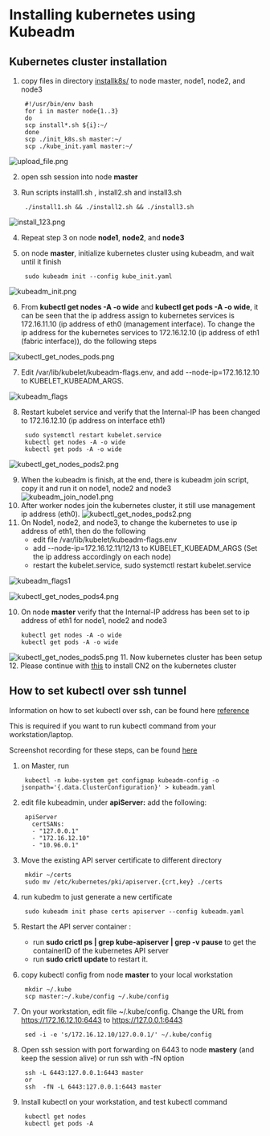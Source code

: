 # Installing kubernetes using Kubeadm

## Kubernetes cluster installation

1. copy files in directory [installk8s/](installk8s/) to node master, node1, node2, and node3

        #!/usr/bin/env bash
        for i in master node{1..3}
        do
        scp install*.sh ${i}:~/
        done
        scp ./init_k8s.sh master:~/
        scp ./kube_init.yaml master:~/

![upload_file.png](images/upload_file.png)

2. open ssh session into node **master**
3. Run scripts install1.sh , install2.sh and install3.sh

        ./install1.sh && ./install2.sh && ./install3.sh

![install_123.png](images/install_123.png)

4. Repeat step 3 on node **node1**, **node2**, and **node3**
5. on node **master**, initialize kubernetes cluster using kubeadm, and wait until it finish

        sudo kubeadm init --config kube_init.yaml

![kubeadm_init.png](images/kubeadm_init.png)

6. From **kubectl get nodes -A -o wide** and **kubectl get pods -A -o wide**, it can be seen that the ip address assign to kubernetes services is 172.16.11.10 (ip address of eth0 (management interface). To change the ip address for the kubernetes services to 172.16.12.10 (ip address of eth1 (fabric interface)), do the following steps

![kubectl_get_nodes_pods.png](images/kubectl_get_nodes_pods.png)

7. Edit /var/lib/kubelet/kubeadm-flags.env, and add --node-ip=172.16.12.10 to KUBELET_KUBEADM_ARGS.

![kubeadm_flags](images/kubeadm_flags.png)

8. Restart kubelet service and verify that the Internal-IP has been changed to 172.16.12.10 (ip address on interface eth1)
        
        sudo systemctl restart kubelet.service
        kubectl get nodes -A -o wide
        kubectl get pods -A -o wide

![kubectl_get_nodes_pods2.png](images/kubectl_get_nodes_pods2.png)

9. When the kubeadm is finish, at the end, there is kubeadm join script, copy it and run it on node1, node2 and node3
![kubeadm_join_node1.png](images/kube_join_node1.png)
10. After worker nodes join the kubernetes cluster, it still use management ip address (eth0).
![kubectl_get_nodes_pods2.png](images/kubectl_get_nodes_pods3.png)
9. On Node1, node2, and node3, to change the kubernetes to use ip address of eth1, then do the following
   - edit file /var/lib/kubelet/kubeadm-flags.env
   - add --node-ip=172.16.12.11/12/13 to KUBELET_KUBEADM_ARGS (Set the ip address accordingly on each node)
   - restart the kubelet.service, sudo systemctl restart kubelet.service

![kubeadm_flags1](images/kubeadm_flags1.png)

![kubectl_get_nodes_pods4.png](images/kubectl_get_nodes_pods4.png)

10. On node **master** verify that the Internal-IP address has been set to ip address of eth1 for node1, node2 and node3

        kubectl get nodes -A -o wide
        kubectl get pods -A -o wide

![kubectl_get_nodes_pods5.png](images/kubectl_get_nodes_pods5.png)
11. Now kubernetes cluster has been setup
12. Please continue with [this](cn2_installation.md) to install CN2 on the kubernetes cluster

## How to set kubectl over ssh tunnel

Information on how to set kubectl over ssh, can be found here [reference](https://blog.scottlowe.org/2019/07/30/adding-a-name-to-kubernetes-api-server-certificate/)

This is required if you want to run kubectl command from your workstation/laptop.


Screenshot recording for these steps, can be found [here](https://asciinema.org/a/MhG7mlJTPKY6C3P0dPYAPe8q1)


1. on Master, run 

        kubectl -n kube-system get configmap kubeadm-config -o jsonpath='{.data.ClusterConfiguration}' > kubeadm.yaml

2. edit file kubeadmin, under **apiServer:** add the following:

        apiServer
          certSANs:
          - "127.0.0.1"
          - "172.16.12.10"
          - "10.96.0.1"

3. Move the existing API server certificate to different directory

        mkdir ~/certs
        sudo mv /etc/kubernetes/pki/apiserver.{crt,key} ./certs

4. run kubedm to just generate a new certificate

        sudo kubeadm init phase certs apiserver --config kubeadm.yaml

5. Restart the API server container :
    - run **sudo crictl ps | grep kube-apiserver | grep -v pause** to get the containerID of the kubernetes API server
    - run **sudo crictl update <containerID>** to restart it.


6. copy kubectl config from node **master** to your local workstation

        mkdir ~/.kube
        scp master:~/.kube/config ~/.kube/config
        
7. On your workstation, edit file ~/.kube/config. Change the URL from https://172.16.12.10:6443 to https://127.0.0.1:6443

        sed -i -e 's/172.16.12.10/127.0.0.1/' ~/.kube/config

7. Open ssh session with port forwarding on 6443 to node **mastery** (and keep the session alive) or run ssh with -fN option 

        ssh -L 6443:127.0.0.1:6443 master
        or 
        ssh  -fN -L 6443:127.0.0.1:6443 master


8. Install kubectl on your workstation, and test kubectl command

        kubectl get nodes
        kubectl get pods -A


